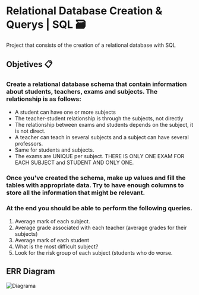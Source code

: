 # Relational Database Creation & Querys | SQL 🗃️

Project that consists of the creation of a relational database with SQL

## Objetives 📋

### Create a relational database schema that contain information about students, teachers, exams and subjects. The relationship is as follows:

- A student can have one or more subjects
- The teacher-student relationship is through the subjects, not directly
- The relationship between exams and students depends on the subject, it is not direct.
- A teacher can teach in several subjects and a subject can have several professors.
- Same for students and subjects.
- The exams are UNIQUE per subject. THERE IS ONLY ONE EXAM FOR EACH SUBJECT and STUDENT AND ONLY ONE.

### Once you've created the schema, make up values and fill the tables with appropriate data. Try to have enough columns to store all the information that might be relevant.

### At the end you should be able to perform the following queries.

1. Average mark of each subject.
2. Average grade associated with each teacher (average grades for their subjects)
3. Average mark of each student
4. What is the most difficult subject?
5. Look for the risk group of each subject (students who do worse.


## ERR Diagram


![Diagrama](https://user-images.githubusercontent.com/119113483/211194739-ac24c447-31e2-4ad7-ba7d-9dc781e18b96.jpg)
